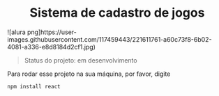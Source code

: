 <h1 align = "center" >Sistema de cadastro de jogos </h1>
![alura png]https://user-images.githubusercontent.com/117459443/221611761-a60c73f8-6b02-4081-a336-e8d8184d2cf1.jpg)

> Status do projeto: em desenvolvimento

Para rodar esse projeto na sua máquina, por favor, digite

``````
npm install react
``````
